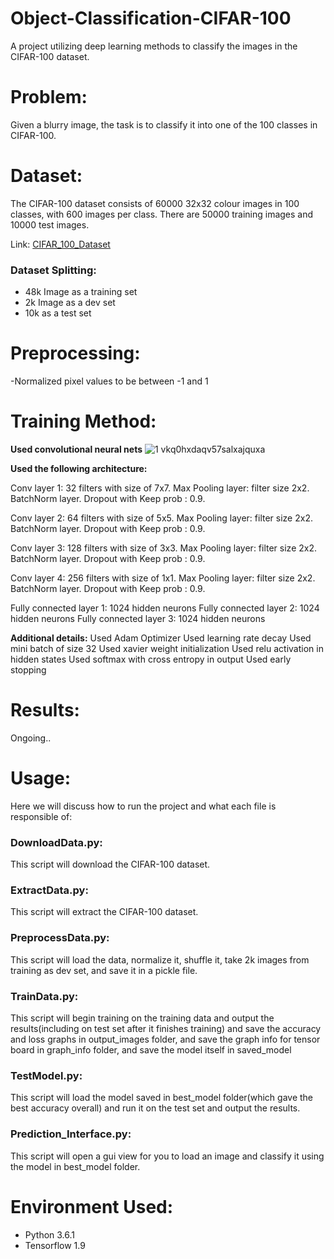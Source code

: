 # Object-Classification-CIFAR-100
A project utilizing deep learning methods to classify the images in the CIFAR-100 dataset.

# Problem:

Given a blurry image, the task is to classify it into one of the 100 classes in CIFAR-100.

# Dataset:

The CIFAR-100 dataset consists of 60000 32x32 colour images in 100 classes, with 600 images per class. There are 50000 training images and 10000 test images. 

Link: [CIFAR_100_Dataset](https://www.cs.toronto.edu/~kriz/cifar.html)

### Dataset Splitting:
- 48k Image as a training set
- 2k Image as a dev set
- 10k as a test set

# Preprocessing:
-Normalized pixel values to be between -1 and 1

# Training Method:

 **Used convolutional neural nets**
![1 vkq0hxdaqv57salxajquxa](https://user-images.githubusercontent.com/6074821/52169534-a6b95780-2742-11e9-9a16-c0fab98bbd1b.jpeg)

 **Used the following architecture:**
 
 Conv layer 1: 32 filters with size of 7x7.
 Max Pooling layer: filter size 2x2.
 BatchNorm layer.
 Dropout with Keep prob : 0.9.
 
 Conv layer 2: 64 filters with size of 5x5.
 Max Pooling layer: filter size 2x2.
 BatchNorm layer.
 Dropout with Keep prob : 0.9.
 
 Conv layer 3: 128 filters with size of 3x3.
 Max Pooling layer: filter size 2x2.
 BatchNorm layer.
 Dropout with Keep prob : 0.9.
 
 Conv layer 4: 256 filters with size of 1x1.
 Max Pooling layer: filter size 2x2.
 BatchNorm layer.
 Dropout with Keep prob : 0.9.
 
 Fully connected layer 1: 1024 hidden neurons
 Fully connected layer 2: 1024 hidden neurons
 Fully connected layer 3: 1024 hidden neurons
 
 **Additional details:**
 Used Adam Optimizer
 Used learning rate decay
 Used mini batch of size 32
 Used xavier weight initialization
 Used relu activation in hidden states
 Used softmax with cross entropy in output
 Used early stopping 
 
# Results:
 Ongoing..

# Usage:
Here we will discuss how to run the project and what each file is responsible of:

### DownloadData.py:
This script will download the CIFAR-100 dataset.

### ExtractData.py:
This script will extract the CIFAR-100 dataset.

### PreprocessData.py:
This script will load the data, normalize it, shuffle it, take 2k images from training as dev set, and save it in a pickle file.

### TrainData.py:
This script will begin training on the training data and output the results(including on test set after it finishes training) and save the accuracy and loss graphs in output_images folder, and save the graph info for tensor board in graph_info folder, and save the model itself in saved_model

### TestModel.py:
This script will load the model saved in best_model folder(which gave the best accuracy overall) and run it on the test set and output the results.

### Prediction_Interface.py:
This script will open a gui view for you to load an image and classify it using the model in best_model folder.

# Environment Used:
- Python 3.6.1
- Tensorflow 1.9

